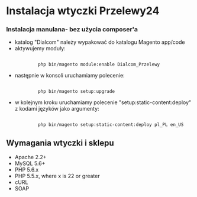 # Instalacja wtyczki Przelewy24
### Instalacja manulana- bez użycia composer'a

* katalog "Dialcom" należy wypakować do katalogu Magento app/code
* aktywujemy moduły:
```

            php bin/magento module:enable Dialcom_Przelewy
```
* następnie w konsoli uruchamiamy polecenie:

```

            php bin/magento setup:upgrade
```

* w kolejnym kroku uruchamiamy polecenie "setup:static-content:deploy" z kodami języków jako argumenty:

```

            php bin/magento setup:static-content:deploy pl_PL en_US
```

## Wymagania wtyczki i sklepu ##

- Apache 2.2+
- MySQL 5.6+
- PHP 5.6.x
- PHP 5.5.x, where x is 22 or greater
- cURL
- SOAP
